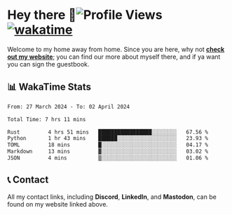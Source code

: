 # Hey there :wave:![Profile Views](https://komarev.com/ghpvc/?username=skifli) [![wakatime](https://wakatime.com/badge/user/b4317b02-0c6d-457b-82a4-a448b8a8d1df.svg)](https://wakatime.com/@b4317b02-0c6d-457b-82a4-a448b8a8d1df)

Welcome to my home away from home. Since you are here, why not [**check out my website**](https://skifli.pages.dev); you can find our more about myself there, and if ya want you can sign the guestbook.

## 📊 WakaTime Stats

<!--START_SECTION:waka-->

```txt
From: 27 March 2024 - To: 02 April 2024

Total Time: 7 hrs 11 mins

Rust         4 hrs 51 mins   █████████████████░░░░░░░░   67.56 %
Python       1 hr 43 mins    ██████░░░░░░░░░░░░░░░░░░░   23.93 %
TOML         18 mins         █░░░░░░░░░░░░░░░░░░░░░░░░   04.17 %
Markdown     13 mins         ▓░░░░░░░░░░░░░░░░░░░░░░░░   03.02 %
JSON         4 mins          ▒░░░░░░░░░░░░░░░░░░░░░░░░   01.06 %
```

<!--END_SECTION:waka-->

## 📞 Contact

All my contact links, including **Discord**, **LinkedIn**, and **Mastodon**, can be found on my website linked above.
